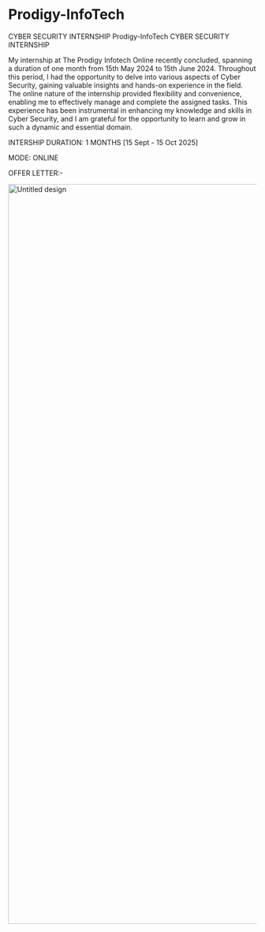 # Prodigy-InfoTech
CYBER SECURITY INTERNSHIP
Prodigy-InfoTech
CYBER SECURITY INTERNSHIP

My internship at The Prodigy Infotech Online recently concluded, spanning a duration of one month from 15th May 2024 to 15th June 2024. Throughout this period, I had the opportunity to delve into various aspects of Cyber Security, gaining valuable insights and hands-on experience in the field. The online nature of the internship provided flexibility and convenience, enabling me to effectively manage and complete the assigned tasks. This experience has been instrumental in enhancing my knowledge and skills in Cyber Security, and I am grateful for the opportunity to learn and grow in such a dynamic and essential domain.

INTERSHIP DURATION: 1 MONTHS [15 Sept - 15 Oct 2025]

MODE: ONLINE

OFFER LETTER:-


<img width="1000" height="1500" alt="Untitled design" src="https://github.com/user-attachments/assets/a622827a-e2e6-4e9a-aa9d-58f42d528b28" />
